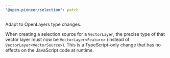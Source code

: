 ```yaml
---
"@open-pioneer/selection": patch
---
```


Adapt to OpenLayers type changes.

When creating a selection source for a `VectorLayer`, the precise type of that vector layer must now be `VectorLayer<Feature>` (instead of `VectorLayer<VectorSource>`).
This is a TypeScript-only change that has no effects on the JavaScript code at runtime.
